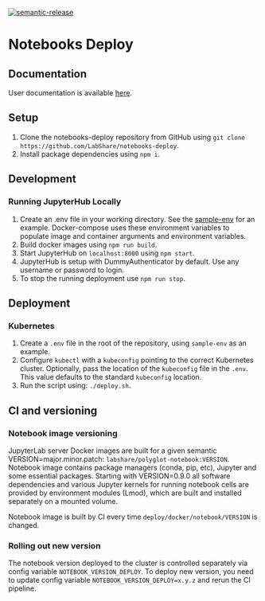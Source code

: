 [![semantic-release](https://img.shields.io/badge/%20%20%F0%9F%93%A6%F0%9F%9A%80-semantic--release-e10079.svg)](https://github.com/semantic-release/semantic-release)


# Notebooks Deploy

## Documentation

User documentation is available [here](docs/source/index.md).

## Setup

1. Clone the notebooks-deploy repository from GitHub using `git clone https://github.com/LabShare/notebooks-deploy`.
1. Install package dependencies using `npm i`.

## Development
### Running JupyterHub Locally
1. Create an .env file in your working directory. See the [sample-env](./sample-env) for an example. Docker-compose uses these environment variables to populate image and container arguments and environment variables. 
1. Build docker images using `npm run build`.
1. Start JupyterHub on `localhost:8000` using `npm start`.
1. JupyterHub is setup with DummyAuthenticator by default. Use any username or password to login.
1. To stop the running deployment use `npm run stop`.

## Deployment
### Kubernetes
1. Create a `.env` file in the root of the repository, using `sample-env` as an example.
1. Configure `kubectl` with a `kubeconfig` pointing to the correct Kubernetes cluster. Optionally, pass the location of the `kubeconfig` file in the `.env`. This value defaults to the standard `kubeconfig` location. 
1. Run the script using: `./deploy.sh`.

## CI and versioning

### Notebook image versioning
JupyterLab server Docker images are built for a given semantic VERSION=major.minor.patch: `labshare/polyglot-notebook:VERSION`. Notebook image contains package managers (conda, pip, etc), Jupyter and some essential packages. Starting with VERSION=0.9.0 all software dependencies and various Jupyter kernels for running notebook cells are provided by environment modules (Lmod), which are built and installed separately on a mounted volume.

Notebook image is built by CI every time `deploy/docker/notebook/VERSION` is changed.

### Rolling out new version
The notebook version deployed to the cluster is controlled separately via config variable `NOTEBOOK_VERSION_DEPLOY`. To deploy new version, you need to update config variable `NOTEBOOK_VERSION_DEPLOY=x.y.z` and rerun the CI pipeline.
